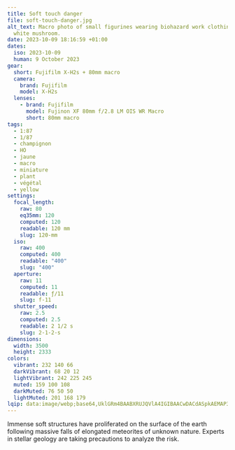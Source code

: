 ```yaml
---
title: Soft touch danger
file: soft-touch-danger.jpg
alt_text: Macro photo of small figurines wearing biohazard work clothing on a
  white mushroom.
date: 2023-10-09 18:16:59 +01:00
dates:
  iso: 2023-10-09
  human: 9 October 2023
gear:
  short: Fujifilm X-H2s + 80mm macro
  camera:
    brand: Fujifilm
    model: X-H2s
  lenses:
    - brand: Fujifilm
      model: Fujinon XF 80mm f/2.8 LM OIS WR Macro
      short: 80mm macro
tags:
  - 1:87
  - 1/87
  - champignon
  - HO
  - jaune
  - macro
  - miniature
  - plant
  - végétal
  - yellow
settings:
  focal_length:
    raw: 80
    eq35mm: 120
    computed: 120
    readable: 120 mm
    slug: 120-mm
  iso:
    raw: 400
    computed: 400
    readable: "400"
    slug: "400"
  aperture:
    raw: 11
    computed: 11
    readable: ƒ/11
    slug: f-11
  shutter_speed:
    raw: 2.5
    computed: 2.5
    readable: 2 1/2 s
    slug: 2-1-2-s
dimensions:
  width: 3500
  height: 2333
colors:
  vibrant: 232 140 66
  darkVibrant: 68 20 12
  lightVibrant: 242 225 245
  muted: 159 100 108
  darkMuted: 76 50 50
  lightMuted: 201 168 179
lqip: data:image/webp;base64,UklGRm4BAABXRUJQVlA4IGIBAACwDACdASpkAEMAP3GkyFu0q7IrrrMMMpAuCWMAzy7YsnWomH2tq4cphsspnRqAfud+SaI2ir4Hq8W5r06boeR2R8wYYItvssxKpz0fq5JHsn1CcbwDTxfufzeo3oaHPUq1xqDTRwbdBbLIPA5/xAD+6+pU9HLH7CQBk04lzw7h1WsLLrB1TeIciorLbcI9J3669FiQ5Ze7p0FAt7q3SO6g8uR0Jez2lr9kGHHVY7D96XfMXhT1KAIMRlSxOLOnmcKkQY4GZNPYmF1TDNgLrMhmnsb/iGy+SP4SYbjH7m8DOA8e41apbqsQ9SYQfX4MV8/DSCFo40/v+bcTXWRF6aRUK+HAJM4oCb/3w+PcWACIforFT4rjKlHRbvYaFXJB31yTlJdUCCxbw4Dg4mZTAtShDhpKPWDAkKV53u0O3EysscdPFRLBTfBv67duTMJ7JqdC3AYmzBqhcCyb054rHQIAAAA=
---
```


Immense soft structures have proliferated on the surface of the earth following massive falls of elongated meteorites of unknown nature. Experts in stellar geology are taking precautions to analyze the risk.
